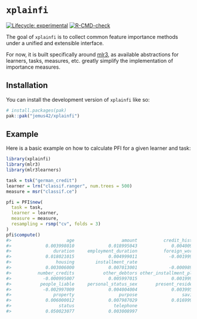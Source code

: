 
<!-- README.md is generated from README.Rmd. Please edit that file -->

# `xplainfi`

<!-- badges: start -->

[![Lifecycle:
experimental](https://img.shields.io/badge/lifecycle-experimental-orange.svg)](https://lifecycle.r-lib.org/articles/stages.html#experimental)
[![R-CMD-check](https://github.com/jemus42/xplainfi/actions/workflows/R-CMD-check.yaml/badge.svg)](https://github.com/jemus42/xplainfi/actions/workflows/R-CMD-check.yaml)
<!-- badges: end -->

The goal of `xplainfi` is to collect common feature importance methods
under a unified and extensible interface.

For now, it is built specifically around [mlr3](https://mlr-org.com/),
as available abstractions for learners, tasks, measures, etc. greatly
simplify the implementation of importance measures.

## Installation

You can install the development version of `xplainfi` like so:

``` r
# install.packages(pak)
pak::pak("jemus42/xplainfi")
```

## Example

Here is a basic example on how to calculate PFI for a given learner and
task:

``` r
library(xplainfi)
library(mlr3)
library(mlr3learners)

task = tsk("german_credit")
learner = lrn("classif.ranger", num.trees = 500)
measure = msr("classif.ce")

pfi = PFI$new(
  task = task, 
  learner = learner,
  measure = measure,
  resampling = rsmp("cv", folds = 3)
)
pfi$compute()
#>                     age                  amount          credit_history 
#>             0.003998010             0.018995043             0.004009998 
#>                duration     employment_duration          foreign_worker 
#>             0.018021015             0.004999011            -0.001999005 
#>                 housing        installment_rate                     job 
#>             0.003006000             0.007013001            -0.000989013 
#>          number_credits           other_debtors other_installment_plans 
#>            -0.000995007             0.005997015             0.001999005 
#>           people_liable     personal_status_sex       present_residence 
#>            -0.002997009             0.004004004             0.003995013 
#>                property                 purpose                 savings 
#>             0.006000012             0.007987029             0.016999035 
#>                  status               telephone 
#>             0.050023077             0.003008997
```
